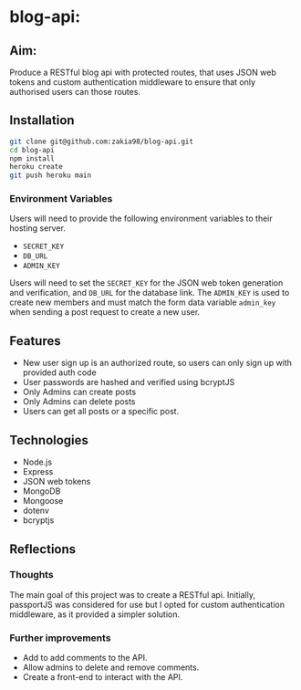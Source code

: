 # blog-api:

 ## Aim: 
 Produce a RESTful blog api with protected routes, that uses JSON web tokens and custom authentication middleware to ensure that only authorised users can those routes.
 
 ## Installation 
 ```bash
git clone git@github.com:zakia98/blog-api.git
cd blog-api
npm install
heroku create
git push heroku main
```

### Environment Variables
Users will need to provide the following environment variables to their hosting server. 
- `SECRET_KEY`
- `DB_URL`
- `ADMIN_KEY`

Users will need to set the `SECRET_KEY` for the JSON web token generation and verification, and `DB_URL` for the database link. The `ADMIN_KEY` is used to create new members and must match the form data variable `admin_key` when sending a post request to create a new user. 


## Features

- New user sign up is an authorized route, so users can only sign up with provided auth code
- User passwords are hashed and verified using bcryptJS
- Only Admins can create posts
- Only Admins can delete posts
- Users can get all posts or a specific post.

## Technologies
- Node.js
- Express
- JSON web tokens
- MongoDB
- Mongoose
- dotenv
- bcryptjs

## Reflections
### Thoughts
The main goal of this project was to create a RESTful api. Initially, passportJS was considered for use but I opted for custom authentication middleware, as it provided a simpler solution. 

### Further improvements
- Add to add comments to the API.
- Allow admins to delete and remove comments.
- Create a front-end to interact with the API.
